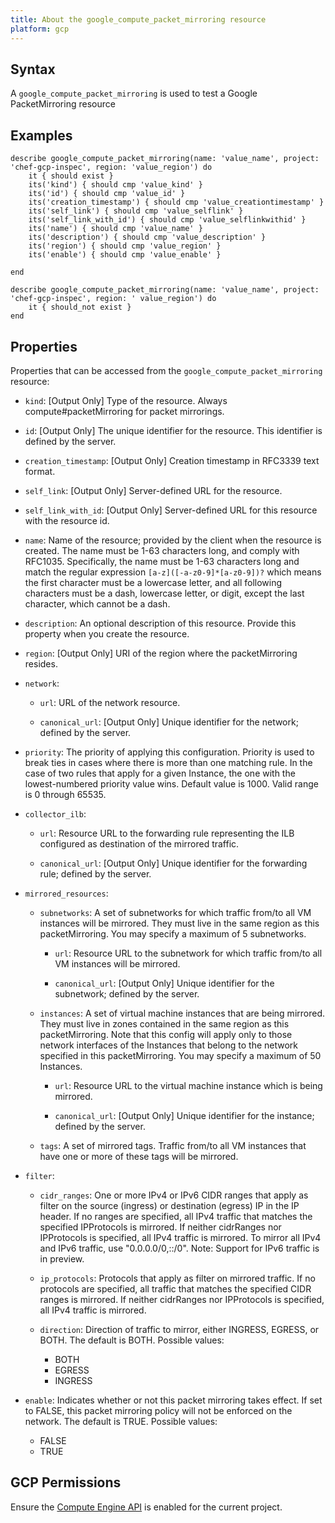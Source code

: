 ```yaml
---
title: About the google_compute_packet_mirroring resource
platform: gcp
---
```


## Syntax
A `google_compute_packet_mirroring` is used to test a Google PacketMirroring resource

## Examples
```
describe google_compute_packet_mirroring(name: 'value_name', project: 'chef-gcp-inspec', region: 'value_region') do
	it { should exist }
	its('kind') { should cmp 'value_kind' }
	its('id') { should cmp 'value_id' }
	its('creation_timestamp') { should cmp 'value_creationtimestamp' }
	its('self_link') { should cmp 'value_selflink' }
	its('self_link_with_id') { should cmp 'value_selflinkwithid' }
	its('name') { should cmp 'value_name' }
	its('description') { should cmp 'value_description' }
	its('region') { should cmp 'value_region' }
	its('enable') { should cmp 'value_enable' }

end

describe google_compute_packet_mirroring(name: 'value_name', project: 'chef-gcp-inspec', region: ' value_region') do
	it { should_not exist }
end
```

## Properties
Properties that can be accessed from the `google_compute_packet_mirroring` resource:


  * `kind`: [Output Only] Type of the resource. Always compute#packetMirroring for packet mirrorings.

  * `id`: [Output Only] The unique identifier for the resource. This identifier is defined by the server.

  * `creation_timestamp`: [Output Only] Creation timestamp in RFC3339 text format.

  * `self_link`: [Output Only] Server-defined URL for the resource.

  * `self_link_with_id`: [Output Only] Server-defined URL for this resource with the resource id.

  * `name`: Name of the resource; provided by the client when the resource is created. The name must be 1-63 characters long, and comply with RFC1035. Specifically, the name must be 1-63 characters long and match the regular expression `[a-z]([-a-z0-9]*[a-z0-9])?` which means the first character must be a lowercase letter, and all following characters must be a dash, lowercase letter, or digit, except the last character, which cannot be a dash.

  * `description`: An optional description of this resource. Provide this property when you create the resource.

  * `region`: [Output Only] URI of the region where the packetMirroring resides.

  * `network`:

    * `url`: URL of the network resource.

    * `canonical_url`: [Output Only] Unique identifier for the network; defined by the server.

  * `priority`: The priority of applying this configuration. Priority is used to break ties in cases where there is more than one matching rule. In the case of two rules that apply for a given Instance, the one with the lowest-numbered priority value wins. Default value is 1000. Valid range is 0 through 65535.

  * `collector_ilb`:

    * `url`: Resource URL to the forwarding rule representing the ILB configured as destination of the mirrored traffic.

    * `canonical_url`: [Output Only] Unique identifier for the forwarding rule; defined by the server.

  * `mirrored_resources`:

    * `subnetworks`: A set of subnetworks for which traffic from/to all VM instances will be mirrored. They must live in the same region as this packetMirroring. You may specify a maximum of 5 subnetworks.

      * `url`: Resource URL to the subnetwork for which traffic from/to all VM instances will be mirrored.

      * `canonical_url`: [Output Only] Unique identifier for the subnetwork; defined by the server.

    * `instances`: A set of virtual machine instances that are being mirrored. They must live in zones contained in the same region as this packetMirroring. Note that this config will apply only to those network interfaces of the Instances that belong to the network specified in this packetMirroring. You may specify a maximum of 50 Instances.

      * `url`: Resource URL to the virtual machine instance which is being mirrored.

      * `canonical_url`: [Output Only] Unique identifier for the instance; defined by the server.

    * `tags`: A set of mirrored tags. Traffic from/to all VM instances that have one or more of these tags will be mirrored.

  * `filter`:

    * `cidr_ranges`: One or more IPv4 or IPv6 CIDR ranges that apply as filter on the source (ingress) or destination (egress) IP in the IP header. If no ranges are specified, all IPv4 traffic that matches the specified IPProtocols is mirrored. If neither cidrRanges nor IPProtocols is specified, all IPv4 traffic is mirrored. To mirror all IPv4 and IPv6 traffic, use "0.0.0.0/0,::/0". Note: Support for IPv6 traffic is in preview.

    * `ip_protocols`: Protocols that apply as filter on mirrored traffic. If no protocols are specified, all traffic that matches the specified CIDR ranges is mirrored. If neither cidrRanges nor IPProtocols is specified, all IPv4 traffic is mirrored.

    * `direction`: Direction of traffic to mirror, either INGRESS, EGRESS, or BOTH. The default is BOTH.
    Possible values:
      * BOTH
      * EGRESS
      * INGRESS

  * `enable`: Indicates whether or not this packet mirroring takes effect. If set to FALSE, this packet mirroring policy will not be enforced on the network. The default is TRUE.
  Possible values:
    * FALSE
    * TRUE


## GCP Permissions

Ensure the [Compute Engine API](https://console.cloud.google.com/apis/library/compute.googleapis.com/) is enabled for the current project.
